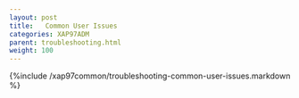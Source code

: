 ```yaml
---
layout: post
title:   Common User Issues
categories: XAP97ADM
parent: troubleshooting.html
weight: 100
---
```


{%include /xap97common/troubleshooting-common-user-issues.markdown %}